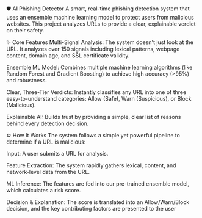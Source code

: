 🛡️ AI Phishing Detector
A smart, real-time phishing detection system that uses an ensemble machine learning model to protect users from malicious websites. This project analyzes URLs to provide a clear, explainable verdict on their safety.

✨ Core Features
Multi-Signal Analysis: The system doesn't just look at the URL. It analyzes over 150 signals including lexical patterns, webpage content, domain age, and SSL certificate validity.


Ensemble ML Model: Combines multiple machine learning algorithms (like Random Forest and Gradient Boosting) to achieve high accuracy (>95%) and robustness.


Clear, Three-Tier Verdicts: Instantly classifies any URL into one of three easy-to-understand categories: Allow (Safe), Warn (Suspicious), or Block (Malicious).


Explainable AI: Builds trust by providing a simple, clear list of reasons behind every detection decision.

⚙️ How It Works
The system follows a simple yet powerful pipeline to determine if a URL is malicious:


Input: A user submits a URL for analysis.


Feature Extraction: The system rapidly gathers lexical, content, and network-level data from the URL.


ML Inference: The features are fed into our pre-trained ensemble model, which calculates a risk score.


Decision & Explanation: The score is translated into an Allow/Warn/Block decision, and the key contributing factors are presented to the user
